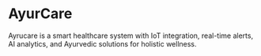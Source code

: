 # AyurCare
Ayrucare is a smart healthcare system with IoT integration, real-time alerts, AI analytics, and Ayurvedic solutions for holistic wellness.

